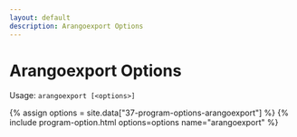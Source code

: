 ```yaml
---
layout: default
description: Arangoexport Options
---
```

Arangoexport Options
====================

Usage: `arangoexport [<options>]`

{% assign options = site.data["37-program-options-arangoexport"] %}
{% include program-option.html options=options name="arangoexport" %}
